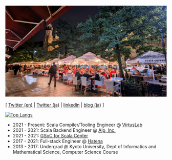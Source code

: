![header](./krakow2023.jpg)

[ [Twitter (en)](https://twitter.com/tanishiking25) | [Twitter (ja)](https://twitter.com/tanishiking) | [linkedin](https://www.linkedin.com/in/rikito-taniguchi-8b372b175/) | [blog (ja)](https://tanishiking24.hatenablog.com/) ]

[![Top Langs](https://github-readme-stats.vercel.app/api/top-langs/?username=tanishiking&layout=compact)](https://github.com/anuraghazra/github-readme-stats)

- 2021 - Present: Scala Compiler/Tooling Engineer @ [VirtusLab](https://www.virtuslab.com/)
- 2021 - 2021: Scala Backend Engineer @ [Alp, Inc.](https://thealp.co.jp/)
- 2021 - 2021: [GSoC for Scala Center](https://github.com/tanishiking/gsoc-2021/blob/main/README.md)
- 2017 - 2021: Full-stack Engineer @ [Hatena](https://hatena.co.jp/)
- 2013 - 2017: Undergrad @ Kyoto University, Dept of Informatics and Mathematical Science, Computer Science Course



